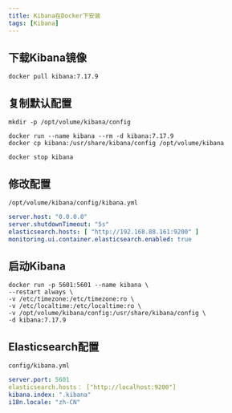 ```yaml
---
title: Kibana在Docker下安装
tags: [Kibana]
---
```


## 下载Kibana镜像

```shell
docker pull kibana:7.17.9
```

## 复制默认配置

```shell
mkdir -p /opt/volume/kibana/config

docker run --name kibana --rm -d kibana:7.17.9
docker cp kibana:/usr/share/kibana/config /opt/volume/kibana

docker stop kibana
```

## 修改配置

`/opt/volume/kibana/config/kibana.yml`

```yml
server.host: "0.0.0.0"
server.shutdownTimeout: "5s"
elasticsearch.hosts: [ "http://192.168.88.161:9200" ]
monitoring.ui.container.elasticsearch.enabled: true
```

## 启动Kibana

```shell
docker run -p 5601:5601 --name kibana \
--restart always \
-v /etc/timezone:/etc/timezone:ro \
-v /etc/localtime:/etc/localtime:ro \
-v /opt/volume/kibana/config:/usr/share/kibana/config \
-d kibana:7.17.9
```

## Elasticsearch配置

`config/kibana.yml`

```yaml
server.port: 5601
elasticsearch.hosts： ["http://localhost:9200"]
kibana.index: ".kibana"
i18n.locale: "zh-CN"
```